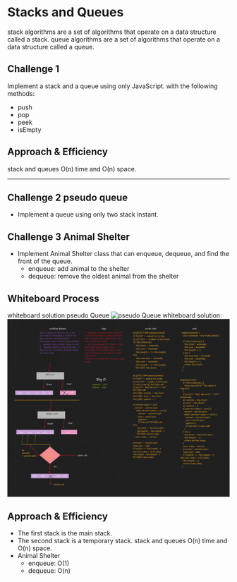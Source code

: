 # Stacks and Queues

stack algorithms are a set of algorithms that operate on a data structure called a stack.
queue algorithms are a set of algorithms that operate on a data structure called a queue.

## Challenge 1

Implement a stack and a queue using only JavaScript.
with the following methods:

- push
- pop
- peek
- isEmpty

## Approach & Efficiency

stack and queues O(n) time and O(n) space.

---

## Challenge 2 pseudo queue

- Implement a queue using only two stack instant.

## Challenge 3 Animal Shelter

- Implement Animal Shelter class that can enqueue, dequeue, and find the front of the queue.
  - enqueue: add animal to the shelter
  - dequeue: remove the oldest animal from the shelter

## Whiteboard Process

whiteboard solution:pseudo Queue
![pseudo Queue](./assets/pseudoQueue.png)
whiteboard solution:
![Animal Shelter](./assets/12.png)

## Approach & Efficiency

- The first stack is the main stack.
- The second stack is a temporary stack.
  stack and queues O(n) time and O(n) space.
- Animal Shelter
  - enqueue: O(1)
  - dequeue: O(n)
